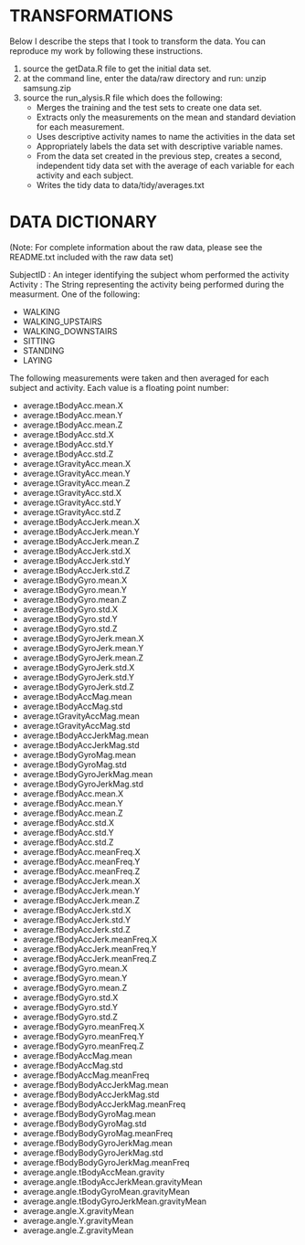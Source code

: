 TRANSFORMATIONS
=======
Below I describe the steps that I took to transform the data.  You can reproduce my work by following these instructions.
  1. source the getData.R file to get the initial data set. 
  2. at the command line, enter the data/raw directory and run: unzip samsung.zip
  3. source the run_alysis.R file which does the following:
     * Merges the training and the test sets to create one data set.
     * Extracts only the measurements on the mean and standard deviation for each measurement. 
     * Uses descriptive activity names to name the activities in the data set
     * Appropriately labels the data set with descriptive variable names. 
     * From the data set created in the previous step, creates a second, independent tidy data set with the average of each variable for each activity and each subject.
     * Writes the tidy data to data/tidy/averages.txt

DATA DICTIONARY
=======
(Note: For complete information about the raw data, please see the README.txt included with the raw data set)

SubjectID : An integer identifying the subject whom performed the activity                                  
Activity : The String representing the activity being performed during the measurment. One of the following: 
  * WALKING
  * WALKING_UPSTAIRS
  * WALKING_DOWNSTAIRS
  * SITTING
  * STANDING
  * LAYING

The following measurements were taken and then averaged for each subject and activity. Each value is a floating point number:
  * average.tBodyAcc.mean.X                    
  * average.tBodyAcc.mean.Y                    
  * average.tBodyAcc.mean.Z                    
  * average.tBodyAcc.std.X                     
  * average.tBodyAcc.std.Y                     
  * average.tBodyAcc.std.Z                     
  * average.tGravityAcc.mean.X                 
  * average.tGravityAcc.mean.Y                 
  * average.tGravityAcc.mean.Z                 
  * average.tGravityAcc.std.X                  
  * average.tGravityAcc.std.Y                  
  * average.tGravityAcc.std.Z                  
  * average.tBodyAccJerk.mean.X                
  * average.tBodyAccJerk.mean.Y                
  * average.tBodyAccJerk.mean.Z                
  * average.tBodyAccJerk.std.X                 
  * average.tBodyAccJerk.std.Y                 
  * average.tBodyAccJerk.std.Z                 
  * average.tBodyGyro.mean.X                   
  * average.tBodyGyro.mean.Y                   
  * average.tBodyGyro.mean.Z                   
  * average.tBodyGyro.std.X                    
  * average.tBodyGyro.std.Y                    
  * average.tBodyGyro.std.Z                    
  * average.tBodyGyroJerk.mean.X               
  * average.tBodyGyroJerk.mean.Y               
  * average.tBodyGyroJerk.mean.Z               
  * average.tBodyGyroJerk.std.X                
  * average.tBodyGyroJerk.std.Y                
  * average.tBodyGyroJerk.std.Z                
  * average.tBodyAccMag.mean                  
  * average.tBodyAccMag.std                    
  * average.tGravityAccMag.mean                
  * average.tGravityAccMag.std                 
  * average.tBodyAccJerkMag.mean               
  * average.tBodyAccJerkMag.std                
  * average.tBodyGyroMag.mean                 
  * average.tBodyGyroMag.std                   
  * average.tBodyGyroJerkMag.mean              
  * average.tBodyGyroJerkMag.std               
  * average.fBodyAcc.mean.X                    
  * average.fBodyAcc.mean.Y                    
  * average.fBodyAcc.mean.Z                    
  * average.fBodyAcc.std.X                     
  * average.fBodyAcc.std.Y                     
  * average.fBodyAcc.std.Z                     
  * average.fBodyAcc.meanFreq.X                
  * average.fBodyAcc.meanFreq.Y                
  * average.fBodyAcc.meanFreq.Z                
  * average.fBodyAccJerk.mean.X                
  * average.fBodyAccJerk.mean.Y                
  * average.fBodyAccJerk.mean.Z                
  * average.fBodyAccJerk.std.X                 
  * average.fBodyAccJerk.std.Y                 
  * average.fBodyAccJerk.std.Z                 
  * average.fBodyAccJerk.meanFreq.X            
  * average.fBodyAccJerk.meanFreq.Y            
  * average.fBodyAccJerk.meanFreq.Z            
  * average.fBodyGyro.mean.X                   
  * average.fBodyGyro.mean.Y                   
  * average.fBodyGyro.mean.Z                   
  * average.fBodyGyro.std.X                    
  * average.fBodyGyro.std.Y                    
  * average.fBodyGyro.std.Z                    
  * average.fBodyGyro.meanFreq.X               
  * average.fBodyGyro.meanFreq.Y               
  * average.fBodyGyro.meanFreq.Z               
  * average.fBodyAccMag.mean                   
  * average.fBodyAccMag.std                    
  * average.fBodyAccMag.meanFreq               
  * average.fBodyBodyAccJerkMag.mean           
  * average.fBodyBodyAccJerkMag.std            
  * average.fBodyBodyAccJerkMag.meanFreq       
  * average.fBodyBodyGyroMag.mean              
  * average.fBodyBodyGyroMag.std               
  * average.fBodyBodyGyroMag.meanFreq
  * average.fBodyBodyGyroJerkMag.mean          
  * average.fBodyBodyGyroJerkMag.std           
  * average.fBodyBodyGyroJerkMag.meanFreq      
  * average.angle.tBodyAccMean.gravity        
  * average.angle.tBodyAccJerkMean.gravityMean 
  * average.angle.tBodyGyroMean.gravityMean    
  * average.angle.tBodyGyroJerkMean.gravityMean
  * average.angle.X.gravityMean              
  * average.angle.Y.gravityMean                
  * average.angle.Z.gravityMean



